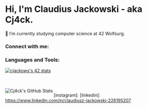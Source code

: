 # Hi, I'm Claudius Jackowski - aka Cj4ck.

🌱 I’m currently studying computer science at 42 Wolfsurg.

### Connect with me:

### Languages and Tools:

<a href="https://github.com/JaeSeoKim/badge42"><img src="https://badge42.vercel.app/api/v2/cl4r9mqmj014009l6t5iuw1n6/stats?cursusId=21&coalitionId=151" alt="cjackows's 42 stats" /></a>

<br />
<br />

  <img align="left" alt="Cj4ck's GitHub Stats" src="https://github-readme-stats.vercel.app/api?username=cj4ck&show_icons=true&hide_border=false&title_color=ff652f&icon_color=FFE400&bg_color=09131B&text_color=ffffff&border_color=0c1a25" />

</details>

[website]: 
[twitter]: 
[instagram]: 
[linkedin]: https://www.linkedin.com/in/claudiusz-jackowski-226195207
